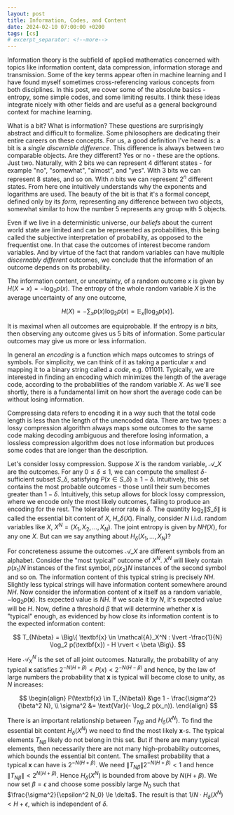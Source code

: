 ```yaml
---
layout: post
title: Information, Codes, and Content
date: 2024-02-10 07:00:00 +0200
tags: [cs]
# excerpt_separator: <!--more-->
---
```


Information theory is the subfield of applied mathematics concerned with topics like information content, data compression, information storage and transmission. Some of the key terms appear often in machine learning and I have found myself sometimes cross-referencing various concepts from both disciplines. In this post, we cover some of the absolute basics - entropy, some simple codes, and some limiting results. I think these ideas integrate nicely with other fields and are useful as a general background context for machine learning.

What is a bit? What is information? These questions are surprisingly abstract and difficult to formalize. Some philosophers are dedicating their entire careers on these concepts. For us, a good definition I've heard is: a bit is a *single discernible difference*. This difference is always between two comparable objects. Are they different? Yes or no - these are the options. Just two. Naturally, with 2 bits we can represent 4 different states - for example "no", "somewhat", "almost", and "yes". With 3 bits we can represent 8 states, and so on. With $n$ bits we can represent $2^n$ different states. From here one intuitively understands why the exponents and logarithms are used. The beauty of the bit is that it's a formal concept, defined only by its *form*, representing any difference between two objects, somewhat similar to how the number 5 represents any group with 5 objects.

Even if we live in a deterministic universe, our *beliefs* about the current world state are limited and can be represented as probabilities, this being called the subjective interpretation of probability, as opposed to the frequentist one. In that case the outcomes of interest become random variables. And by virtue of the fact that random variables can have multiple *discernably different* outcomes, we conclude that the information of an outcome depends on its probability.

The information content, or uncertainty, of a random outcome $x$ is given by $H(X = x) = -\log_2 p(x)$. The entropy of the whole random variable $X$ is the average uncertainty of any one outcome, 

$$
H(X) = -\sum_{x} p(x) \log_2 p(x) = \mathbb{E}_x[\log_2 p(x)].
$$

It is maximal when all outcomes are equiprobable. If the entropy is $n$ bits, then observing any outcome gives us 5 bits of information. Some particular outcomes may give us more or less information.

In general an *encoding* is a function which maps outcomes to strings of symbols. For simplicity, we can think of it as taking a particular $x$ and mapping it to a binary string called a *code*, e.g. $011011$. Typically, we are interested in finding an encoding which minimizes the length of the average code, according to the probabilities of the random variable $X$. As we'll see shortly, there is a fundamental limit on how short the average code can be without losing information.

Compressing data refers to encoding it in a way such that the total code length is less than the length of the unencoded data. There are two types: a lossy compression algorithm always maps some outcomes to the same code making decoding ambiguous and therefore losing information, a lossless compression algorithm does not lose information but produces some codes that are longer than the description.

Let's consider lossy compression. Suppose $X$ is the random variable, $\mathcal{A}\_X$ are the outcomes. For any $0 \le \delta \le 1$, we can compute the smallest $\delta$-sufficient subset $S\_\delta$, satisfying $P( x \in S\_\delta) \ge 1 - \delta$. Intuitively, this set contains the most probable outcomes - those until their sum becomes greater than $1 - \delta$. Intuitively, this setup allows for block lossy compression, where we encode only the most likely outcomes, failing to produce an encoding for the rest. The tolerable error rate is $\delta$. The quantity $\log_2 \| S\_\delta \|$ is called the essential bit content of $X$, $H\_\delta(X)$. Finally, consider $N$ i.i.d. random variables like $X$, $X^N = (X_1, X_2, ..., X_N)$. The joint entropy is given by $NH(X)$, for any one $X$. But can we say anything about $H_\delta(X_1, ..., X_N)$?

For concreteness assume the outcomes $\mathcal{A}\_X$ are different symbols from an alphabet. Consider the "most typical" outcome of $X^N$. $X^N$ will likely contain $p(x_1)N$ instances of the first symbol, $p(x_2)N$ instances of the second symbol and so on. The information content of this typical string is precisely $NH$. Slightly less typical strings will have information content somewhere around $NH$. Now consider the information content of $\textbf{x}$ itself as a random variable, $-\log_2 p(\textbf{x})$. Its expected value is $NH$. If we scale it by $N$, it's expected value will be $H$. Now, define a threshold $\beta$ that will determine whether $\textbf{x}$ is "typical" enough, as evidenced by how close its information content is to the expected information content:

$$
T_{N\beta} = \Big\{ \textbf{x} \in \mathcal{A}_X^N : \lvert  -\frac{1}{N} \log_2 p(\textbf{x})  - H \rvert < \beta \Big\}.
$$

Here $\mathcal{A}_X^N$ is the set of all joint outcomes. Naturally, the probability of any typical $\textbf{x}$ satisfies 
$2^{-N(H + \beta)} < P(x) < 2^{-N(H - \beta)}$ and hence, by the law of large numbers the probability that $\textbf{x}$ is typical will become close to unity, as $N$ increases:

$$
\begin{align}
P(\textbf{x} \in T_{N\beta}) &\ge 1 - \frac{\sigma^2}{\beta^2 N}, \\
\sigma^2 &= \text{Var}(- \log_2 p(x_n)).
\end{align}
$$

There is an important relationship between $T_{N\beta}$ and $H_\delta(X^N)$. To find the essential bit content $H_\delta(X^N)$ we need to find the most likely $\textbf{x}$-s. The typical elements $T_{N \beta}$ likely do not belong in this set. But if there are many typical elements, then necessarily there are not many high-probability outcomes, which bounds the essential bit content. The smallest probability that a typical $\textbf{x}$ can have is $2^{-N(H + \beta)}$. We need $\| T_{N\beta}\| 2^{-N(H + \beta)} < 1$ and hence $\| T_{N\beta} \| < 2^{N(H + \beta)}$. Hence $H_\delta(X^N)$ is bounded from above by $N(H + \beta)$. We now set $\beta = \epsilon$ and choose some possibly large $N_0$ such that $\frac{\sigma^2}{\epsilon^2 N_0} \le \delta$. The result is that $1/N \cdot H_\delta(X^N) < H + \epsilon$, which is independent of $\delta$.


